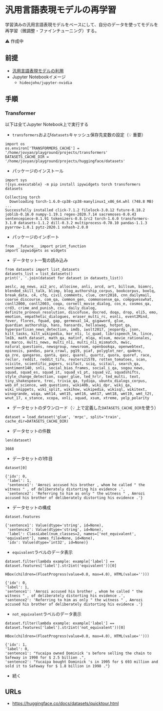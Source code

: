 # 汎用言語表現モデルの再学習

学習済みの汎用言語表現モデルをベースにして、自分のデータを使ってモデルを再学習（微調整・ファインチューニング）する。

:warning: 作成中

## 前提

- [汎用言語表現モデルの利用](k8s-transformers.md)
- Jupyter Notebookイメージ
  - `hideojoho/jupyter-nvidia`

## 手順

### Transformer

以下は全てJupyter Notebook上で実行する

- `transformers`および`datasets`キャッシュ保存先変数の設定（:bulb: 重要）

```
import os
os.environ['TRANSFORMERS_CACHE'] = '/home/jovyan/playground/projects/transformers'
DATASETS_CACHE_DIR = '/home/jovyan/playground/projects/huggingface/datasets'
```

- パッケージのインストール

```
import sys
!{sys.executable} -m pip install ipywidgets torch transformers datasets
```
```
Collecting torch
  Downloading torch-1.6.0-cp38-cp38-manylinux1_x86_64.whl (748.8 MB)
...
Successfully installed click-7.1.2 filelock-3.0.12 future-0.18.2 joblib-0.16.0 numpy-1.19.1 regex-2020.7.14 sacremoses-0.0.43 sentencepiece-0.1.91 tokenizers-0.8.1rc2 torch-1.6.0 transformers-3.1.0 datasets-1.1.2 dill-0.3.2 multiprocess-0.70.10 pandas-1.1.3 pyarrow-1.0.1 pytz-2020.1 xxhash-2.0.0
```

- パッケージのインポート

```
from __future__ import print_function
import ipywidgets as widgets
```

- データセット一覧の読み込み

```
from datasets import list_datasets
datasets_list = list_datasets()
print(', '.join(dataset for dataset in datasets_list))
```
```
aeslc, ag_news, ai2_arc, allocine, anli, arcd, art, billsum, biomrc, blended_skill_talk, blimp, blog_authorship_corpus, bookcorpus, boolq, break_data, c4, cfq, civil_comments, clue, cmrc2018, cnn_dailymail, coarse_discourse, com_qa, common_gen, commonsense_qa, compguesswhat, conll2000, conll2003, coqa, cornell_movie_dialog, cos_e, cosmos_qa, crd3, crime_and_punish, csv, daily_dialog, definite_pronoun_resolution, discofuse, docred, doqa, drop, eli5, emo, emotion, empathetic_dialogues, eraser_multi_rc, esnli, event2Mind, fever, flores, fquad, gap, germeval_14, gigaword, glue, guardian_authorship, hans, hansards, hellaswag, hotpot_qa, hyperpartisan_news_detection, imdb, iwslt2017, jeopardy, json, kilt_tasks, kilt_wikipedia, kor_nli, lc_quad, librispeech_lm, lince, lm1b, math_dataset, math_qa, matinf, mlqa, mlsum, movie_rationales, ms_marco, multi_news, multi_nli, multi_nli_mismatch, mwsc, natural_questions, newsgroup, newsroom, openbookqa, openwebtext, opinosis, pandas, para_crawl, pg19, piaf, polyglot_ner, qa4mre, qa_zre, qangaroo, qanta, qasc, quarel, quartz, quora, quoref, race, reclor, reddit, reddit_tifu, reuters21578, rotten_tomatoes, scan, scicite, scientific_papers, scifact, sciq, scitail, search_qa, sentiment140, snli, social_bias_frames, social_i_qa, sogou_news, squad, squad_es, squad_it, squad_v1_pt, squad_v2, squadshifts, style_change_detection, super_glue, ted_hrlr, ted_multi, text, tiny_shakespeare, trec, trivia_qa, tydiqa, ubuntu_dialogs_corpus, web_of_science, web_questions, wiki40b, wiki_dpr, wiki_qa, wiki_snippets, wiki_split, wikihow, wikipedia, wikisql, wikitext, winogrande, wiqa, wmt14, wmt15, wmt16, wmt17, wmt18, wmt19, wmt_t2t, wnut_17, x_stance, xcopa, xnli, xquad, xsum, xtreme, yelp_polarity
```

- データセットのダウンロード（:bulb: 上で定義した`DATASETS_CACHE_DIR`を使う）

```
dataset = load_dataset('glue', 'mrpc', split='train', cache_dir=DATASETS_CACHE_DIR)
```

- データセットの件数

```
len(dataset)
```
```
3668
```

- データセットの1件目

```
dataset[0]
```
```
{'idx': 0,
 'label': 1,
 'sentence1': 'Amrozi accused his brother , whom he called " the witness " , of deliberately distorting his evidence .',
 'sentence2': 'Referring to him as only " the witness " , Amrozi accused his brother of deliberately distorting his evidence .'}
 ```

- データセットの構成

```
dataset.features
```
```
{'sentence1': Value(dtype='string', id=None),
 'sentence2': Value(dtype='string', id=None),
 'label': ClassLabel(num_classes=2, names=['not_equivalent', 'equivalent'], names_file=None, id=None),
 'idx': Value(dtype='int32', id=None)}
 ```
 
- `equivalent`ラベルのデータ表示
 
 ```
 dataset.filter(lambda example: example['label'] == dataset.features['label'].str2int('equivalent'))[0]
 ```
 ```
 HBox(children=(FloatProgress(value=0.0, max=4.0), HTML(value='')))

{'idx': 0,
 'label': 1,
 'sentence1': 'Amrozi accused his brother , whom he called " the witness " , of deliberately distorting his evidence .',
 'sentence2': 'Referring to him as only " the witness " , Amrozi accused his brother of deliberately distorting his evidence .'}
 ```

 - `not_equivalent`ラベルのデータ表示
 
 ```
 dataset.filter(lambda example: example['label'] == dataset.features['label'].str2int('not_equivalent'))[0]
 ```
 ```
 HBox(children=(FloatProgress(value=0.0, max=4.0), HTML(value='')))

{'idx': 1,
 'label': 0,
 'sentence1': "Yucaipa owned Dominick 's before selling the chain to Safeway in 1998 for $ 2.5 billion .",
 'sentence2': "Yucaipa bought Dominick 's in 1995 for $ 693 million and sold it to Safeway for $ 1.8 billion in 1998 ."}
 ```

- 続く


## URLs

- https://huggingface.co/docs/datasets/quicktour.html

